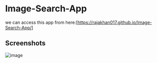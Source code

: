 # Image-Search-App
we can access this app from here:[https://rajakhan017.github.io/Image-Search-App/]
## Screenshots
![image](https://github.com/rajakhan017/Image-Search-App/assets/135150598/30482112-e68f-40aa-b5e8-6197b2ce42a2)
